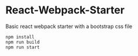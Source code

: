 # React-Webpack-Starter
Basic react webpack starter with a bootstrap css file

```
npm install
npm run build
npm run start
```
